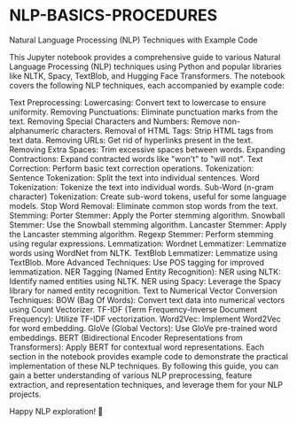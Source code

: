 # NLP-BASICS-PROCEDURES
Natural Language Processing (NLP) Techniques with Example Code

This Jupyter notebook provides a comprehensive guide to various Natural Language Processing (NLP) techniques using Python and popular libraries like NLTK, Spacy, TextBlob, and Hugging Face Transformers. The notebook covers the following NLP techniques, each accompanied by example code:

Text Preprocessing:
Lowercasing: Convert text to lowercase to ensure uniformity.
Removing Punctuations: Eliminate punctuation marks from the text.
Removing Special Characters and Numbers: Remove non-alphanumeric characters.
Removal of HTML Tags: Strip HTML tags from text data.
Removing URLs: Get rid of hyperlinks present in the text.
Removing Extra Spaces: Trim excessive spaces between words.
Expanding Contractions: Expand contracted words like "won't" to "will not".
Text Correction: Perform basic text correction operations.
Tokenization:
Sentence Tokenization: Split the text into individual sentences.
Word Tokenization: Tokenize the text into individual words.
Sub-Word (n-gram character) Tokenization: Create sub-word tokens, useful for some language models.
Stop Word Removal:
Eliminate common stop words from the text.
Stemming:
Porter Stemmer: Apply the Porter stemming algorithm.
Snowball Stemmer: Use the Snowball stemming algorithm.
Lancaster Stemmer: Apply the Lancaster stemming algorithm.
Regexp Stemmer: Perform stemming using regular expressions.
Lemmatization:
Wordnet Lemmatizer: Lemmatize words using WordNet from NLTK.
TextBlob Lemmatizer: Lemmatize using TextBlob.
More Advanced Techniques: Use POS tagging for improved lemmatization.
NER Tagging (Named Entity Recognition):
NER using NLTK: Identify named entities using NLTK.
NER using Spacy: Leverage the Spacy library for named entity recognition.
Text to Numerical Vector Conversion Techniques:
BOW (Bag Of Words): Convert text data into numerical vectors using Count Vectorizer.
TF-IDF (Term Frequency-Inverse Document Frequency): Utilize TF-IDF vectorization.
Word2Vec: Implement Word2Vec for word embedding.
GloVe (Global Vectors): Use GloVe pre-trained word embeddings.
BERT (Bidirectional Encoder Representations from Transformers): Apply BERT for contextual word representations.
Each section in the notebook provides example code to demonstrate the practical implementation of these NLP techniques. By following this guide, you can gain a better understanding of various NLP preprocessing, feature extraction, and representation techniques, and leverage them for your NLP projects.

Happy NLP exploration! 🚀
